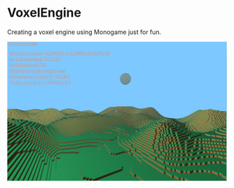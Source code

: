 # VoxelEngine

Creating a voxel engine using Monogame just for fun.

![alt tag](voxel_engine.jpg?raw=true)

